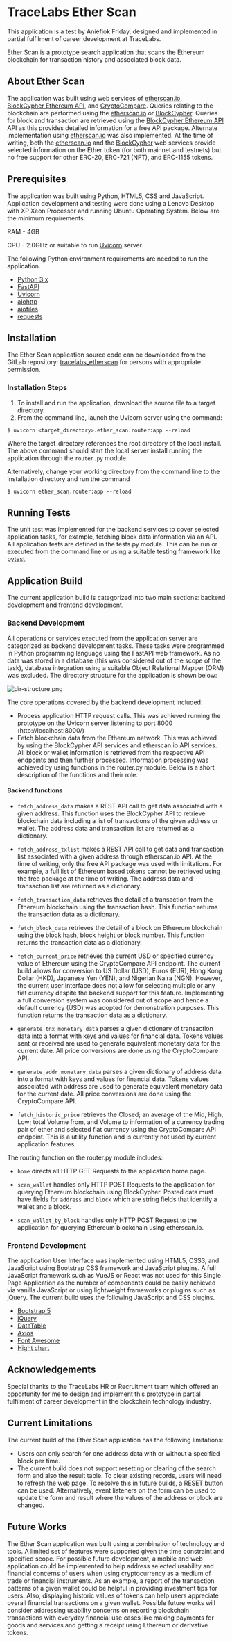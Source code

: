 # TraceLabs Ether ScanThis application is a test by Aniefiok Friday, designed and implemented in partial fulfilment of career development at TraceLabs.Ether Scan is a prototype search application that scans the Ethereum blockchain for transaction history and associated block data. ## About Ether ScanThe application was built using web services of [etherscan.io](https://etherscan.io/apis),  [BlockCypher Ethereum API](https://www.blockcypher.com/dev/ethereum/#introduction), and [CryptoCompare](https://min-api.cryptocompare.com). Queries relating to the blockchain are performed using the [etherscan.io](https://etherscan.io/apis) or [BlockCypher](https://www.blockcypher.com/dev/ethereum/#introduction). Queries for block and transaction are retrieved using the [BlockCypher Ethereum API](https://www.blockcypher.com/dev/ethereum/#introduction) API as this provides detailed information for a free API package. Alternate implementation using [etherscan.io](https://etherscan.io/apis) was also implemented. At the time of writing, both the [etherscan.io](https://etherscan.io/apis) and the [BlockCypher](https://www.blockcypher.com/dev/ethereum/#introduction) web services provide selected information on the Ether token (for both mainnet and testnets) but no free support for other ERC-20, ERC-721 (NFT), and ERC-1155 tokens. ## PrerequisitesThe application was built using Python, HTML5, CSS and JavaScript. Application development and testing were done using a Lenovo Desktop with XP Xeon Processor and running Ubuntu Operating System. Below are the minimum requirements.RAM - 4GB CPU - 2.0GHz or suitable to run [Uvicorn](https://www.uvicorn.org/) server.The following Python environment requirements are needed to run the application.+ [Python 3.x](https://docs.python.org/)+ [FastAPI](https://fastapi.tiangolo.com/)+ [Uvicorn](https://www.uvicorn.org/)+ [aiohttp](https://pypi.org/project/aiohttp/)+ [aiofiles](https://pypi.org/project/aiofiles/)+ [requests](https://docs.python-requests.org/)## InstallationThe Ether Scan application source code can be downloaded from the GitLab repository: [tracelabs_etherscan](https://gitlab.com/frier17/tracelabs_ether_scan) for persons with appropriate permission.### Installation Steps1. To install and run the application, download the source file to a target directory. 2. From the command line, launch the Uvicorn server using the command:`$ uvicorn <target_directory>.ether_scan.router:app --reload`Where the target_directory references the root directory of the local install.The above command should start the local server install running the application through the `router.py` module.Alternatively, change your working directory from the command line to the installation  directory and run the command`$ uvicorn ether_scan.router:app --reload`## Running TestsThe unit test was implemented for the backend services to cover selected application tasks, for example, fetching block data information via an API. All application tests are defined in the tests.py module. This can be run or executed from the command line or using a suitable testing framework like [pytest](https://docs.pytest.org/en/7.1.x). ## Application BuildThe current application build is categorized into two main sections: backend development and frontend development.### Backend DevelopmentAll operations or services executed from the application server are categorized as backend development tasks. These tasks were programmed in Python programming language using the FastAPI web framework. As no data was stored in a database (this was considered out of the scope of the task), database integration using a suitable Object Relational Mapper (ORM) was excluded. The directory structure for the application is shown below:![dir-structure.png](dir-structure.png)The core operations covered by the backend development included:+ Process application HTTP request calls. This was achieved running the prototype on the Uvicorn server listening to port 8000 (http://localhost:8000/)+ Fetch blockchain data from the Ethereum network. This was achieved by using the BlockCypher API services and etherscan.io API services. All block or wallet information is retrieved from the respective API endpoints and then further processed. Information processing was achieved by using functions in the router.py module. Below is a short description of the functions and their role.#### Backend functions+ `fetch_address_data` makes a REST API call to get data associated with a given address. This function uses the BlockCypher API to retrieve blockchain data including a list of transactions of the given address or wallet. The address data and transaction list are returned as a dictionary.+ `fetch_address_txlist` makes a REST API call to get data and transaction list associated with a given address through etherscan.io API. At the time of writing, only the free API package was used with limitations. For example, a full list of Ethereum based tokens cannot be retrieved using the free package at the time of writing. The address data and transaction list are returned as a dictionary.+ `fetch_transaction_data` retrieves the detail of a transaction from the Ethereum blockchain using the transaction hash. This function returns the transaction data as a dictionary.+ `fetch_block_data` retrieves the detail of a block on Ethereum blockchain using the block hash, block height or block number. This function returns the transaction data as a dictionary.+ `fetch_current_price` retrieves the current USD or specified currency value of Ethereum using the CryptoCompare API endpoint. The current build allows for conversion to US Dollar (USD), Euros (EUR), Hong Kong Dollar (HKD), Japanese Yen (YEN), and Nigerian Naira (NGN). However, the current user interface does not allow for selecting multiple or any fiat currency despite the backend support for this feature. Implementing a full conversion system was considered out of scope and hence a default currency (USD) was adopted for demonstration purposes. This function returns the transaction data as a dictionary.+ `generate_tnx_monetary_data` parses a given dictionary of transaction data into a format with keys and values for financial data. Tokens values sent or received are used to generate equivalent monetary data for the current date. All price conversions are done using the CryptoCompare API.+ `generate_addr_monetary_data` parses a given dictionary of address data into a format with keys and values for financial data. Tokens values associated with address are used to generate equivalent monetary data for the current date. All price conversions are done using the CryptoCompare API.+ `fetch_historic_price` retrieves the Closed; an average of the Mid, High, Low; total Volume from, and Volume to information of a currency trading pair of ether and selected fiat currency using the CryptoCompare API endpoint. This is a utility function and is currently not used by current application features.The routing function on the router.py module includes:+ `home` directs all HTTP GET Requests to the application home page.+ `scan_wallet` handles only HTTP POST Requests to the application for querying Ethereum blockchain using BlockCypher. Posted data must have fields for `address` and `block` which are string fields that identify a wallet and a block.+ `scan_wallet_by_block` handles only HTTP POST Request to the application for querying Ethereum blockchain using etherscan.io.### Frontend DevelopmentThe application User Interface was implemented using HTML5, CSS3, and JavaScript using Bootstrap CSS framework and JavaScript plugins. A full JavaScript framework such as VueJS or React was not used for this Single Page Application as the number of components could be easily achieved via vanilla JavaScript or using lightweight frameworks or plugins such as jQuery. The current build uses the following JavaScript and CSS plugins.+ [Bootstrap 5](https://getbootstrap.com/docs/5.1/getting-started/introduction/)+ [jQuery](https://jquery.com/)+ [DataTable](https://datatables.net/)+ [Axios](https://axios-http.com/docs/intro)+ [Font Awesome](https://fontawesome.com/v4/icons)+ [Hight chart](https://www.highcharts.com/) ## AcknowledgementsSpecial thanks to the TraceLabs HR or Recruitment team which offered an opportunity for me to design and implement this prototype in partial fulfilment of career development in the blockchain technology industry.## Current LimitationsThe current build of the Ether Scan application has the following limitations:+ Users can only search for one address data with or without a specified block per time. + The current build does not support resetting or clearing of the search form and also the result table. To clear existing records, users will need to refresh the web page. To resolve this in future builds, a RESET button can be used. Alternatively, event listeners on the form can be used to update the form and result where the values of the address or block are changed.## Future WorksThe Ether Scan application was built using a combination of technology and tools. A limited set of features were supported given the time constraint and specified scope. For possible future development, a mobile and web application could be implemented to help address selected usability and financial concerns of users when using cryptocurrency as a medium of trade or financial instruments. As an example, a report of the transaction patterns of a given wallet could be helpful in providing investment tips for users. Also, displaying historic values of tokens can help users appreciate overall financial transactions on a given wallet. Possible future works will consider addressing usability concerns on reporting blockchain transactions with everyday financial use cases like making payments for goods and services and getting a receipt using Ethereum or derivative tokens.